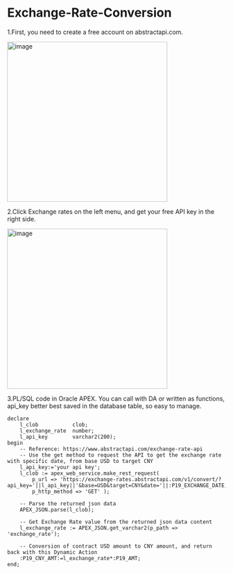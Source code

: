 # Exchange-Rate-Conversion

1.First, you need to create a free account on abstractapi.com.

<img width="369" alt="image" src="https://user-images.githubusercontent.com/33503189/172073654-cf5d4f55-b614-4676-874d-6624d88fd7bf.png">

2.Click Exchange rates on the left menu, and get your free API key in the right side.

<img width="369" alt="image" src="https://user-images.githubusercontent.com/33503189/172073659-8f2df6c5-b307-4b9c-8492-5a30fb0f8912.png">

3.PL/SQL code in Oracle APEX. You can call with DA or written as functions, api_key better best saved in the database table, so easy to manage.

```
declare
    l_clob           clob;
    l_exchange_rate  number;
    l_api_key        varchar2(200);
begin
    -- Reference: https://www.abstractapi.com/exchange-rate-api
    -- Use the get method to request the API to get the exchange rate with specific date, from base USD to target CNY
    l_api_key:='your api key';
    l_clob := apex_web_service.make_rest_request(
        p_url => 'https://exchange-rates.abstractapi.com/v1/convert/?api_key='||l_api_key||'&base=USD&target=CNY&date='||:P19_EXCHANGE_DATE,
        p_http_method => 'GET' );

    -- Parse the returned json data
    APEX_JSON.parse(l_clob);  

    -- Get Exchange Rate value from the returned json data content
    l_exchange_rate := APEX_JSON.get_varchar2(p_path => 'exchange_rate');

    -- Conversion of contract USD amount to CNY amount, and return back with this Dynamic Action 
    :P19_CNY_AMT:=l_exchange_rate*:P19_AMT;
end;

```
